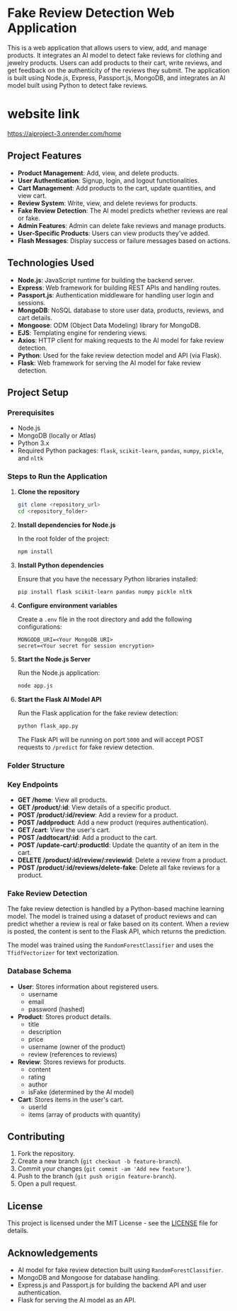 # Fake Review Detection Web Application

This is a web application that allows users to view, add, and manage products. It integrates an AI model to detect fake reviews for clothing and jewelry products. Users can add products to their cart, write reviews, and get feedback on the authenticity of the reviews they submit. The application is built using Node.js, Express, Passport.js, MongoDB, and integrates an AI model built using Python to detect fake reviews.

# website link
   https://aiproject-3.onrender.com/home
## Project Features

- **Product Management**: Add, view, and delete products.
- **User Authentication**: Signup, login, and logout functionalities.
- **Cart Management**: Add products to the cart, update quantities, and view cart.
- **Review System**: Write, view, and delete reviews for products.
- **Fake Review Detection**: The AI model predicts whether reviews are real or fake.
- **Admin Features**: Admin can delete fake reviews and manage products.
- **User-Specific Products**: Users can view products they've added.
- **Flash Messages**: Display success or failure messages based on actions.

## Technologies Used

- **Node.js**: JavaScript runtime for building the backend server.
- **Express**: Web framework for building REST APIs and handling routes.
- **Passport.js**: Authentication middleware for handling user login and sessions.
- **MongoDB**: NoSQL database to store user data, products, reviews, and cart details.
- **Mongoose**: ODM (Object Data Modeling) library for MongoDB.
- **EJS**: Templating engine for rendering views.
- **Axios**: HTTP client for making requests to the AI model for fake review detection.
- **Python**: Used for the fake review detection model and API (via Flask).
- **Flask**: Web framework for serving the AI model for fake review detection.

## Project Setup

### Prerequisites

- Node.js
- MongoDB (locally or Atlas)
- Python 3.x
- Required Python packages: `flask`, `scikit-learn`, `pandas`, `numpy`, `pickle`, and `nltk`

### Steps to Run the Application

1. **Clone the repository**

    ```bash
    git clone <repository_url>
    cd <repository_folder>
    ```

2. **Install dependencies for Node.js**

    In the root folder of the project:

    ```bash
    npm install
    ```

3. **Install Python dependencies**

    Ensure that you have the necessary Python libraries installed:

    ```bash
    pip install flask scikit-learn pandas numpy pickle nltk
    ```

4. **Configure environment variables**

    Create a `.env` file in the root directory and add the following configurations:

    ```plaintext
    MONGODB_URI=<Your MongoDB URI>
    secret=<Your secret for session encryption>
    ```

5. **Start the Node.js Server**

    Run the Node.js application:

    ```bash
    node app.js
    ```

6. **Start the Flask AI Model API**

    Run the Flask application for the fake review detection:

    ```bash
    python flask_app.py
    ```

    The Flask API will be running on port `5000` and will accept POST requests to `/predict` for fake review detection.

### Folder Structure


### Key Endpoints

- **GET /home**: View all products.
- **GET /product/:id**: View details of a specific product.
- **POST /product/:id/review**: Add a review for a product.
- **POST /addproduct**: Add a new product (requires authentication).
- **GET /cart**: View the user's cart.
- **POST /addtocart/:id**: Add a product to the cart.
- **POST /update-cart/:productId**: Update the quantity of an item in the cart.
- **DELETE /product/:id/review/:reviewid**: Delete a review from a product.
- **POST /product/:id/reviews/delete-fake**: Delete all fake reviews for a product.

### Fake Review Detection

The fake review detection is handled by a Python-based machine learning model. The model is trained using a dataset of product reviews and can predict whether a review is real or fake based on its content. When a review is posted, the content is sent to the Flask API, which returns the prediction.

The model was trained using the `RandomForestClassifier` and uses the `TfidfVectorizer` for text vectorization.

### Database Schema

- **User**: Stores information about registered users.
    - username
    - email
    - password (hashed)
- **Product**: Stores product details.
    - title
    - description
    - price
    - username (owner of the product)
    - review (references to reviews)
- **Review**: Stores reviews for products.
    - content
    - rating
    - author
    - isFake (determined by the AI model)
- **Cart**: Stores items in the user's cart.
    - userId
    - items (array of products with quantity)

## Contributing

1. Fork the repository.
2. Create a new branch (`git checkout -b feature-branch`).
3. Commit your changes (`git commit -am 'Add new feature'`).
4. Push to the branch (`git push origin feature-branch`).
5. Open a pull request.

## License

This project is licensed under the MIT License - see the [LICENSE](LICENSE) file for details.

## Acknowledgements

- AI model for fake review detection built using `RandomForestClassifier`.
- MongoDB and Mongoose for database handling.
- Express.js and Passport.js for building the backend API and user authentication.
- Flask for serving the AI model as an API.
